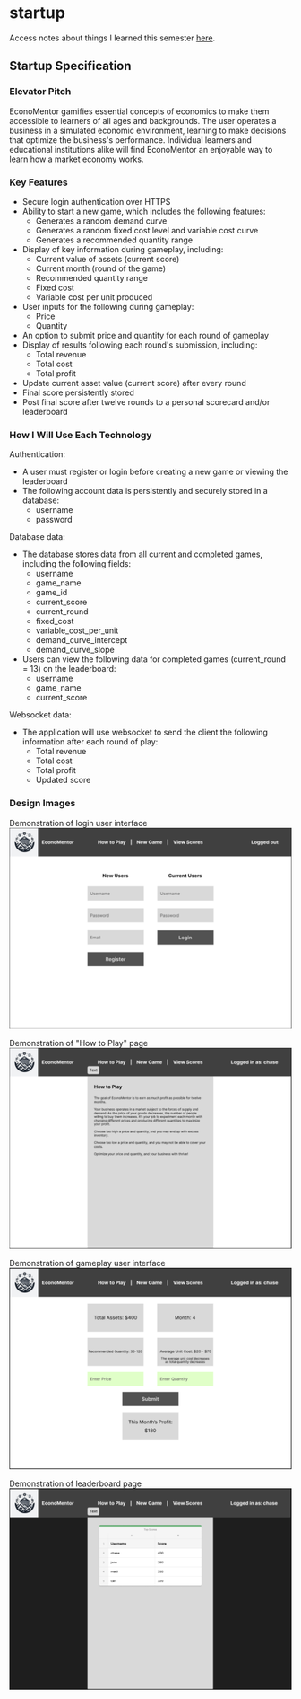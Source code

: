 # startup

Access notes about things I learned this semester [here](notes.md).

## Startup Specification

### Elevator Pitch

EconoMentor gamifies essential concepts of economics to make them accessible to learners of all ages and backgrounds. The user operates a business in a simulated economic environment, learning to make decisions that optimize the business's performance. Individual learners and educational institutions alike will find EconoMentor an enjoyable way to learn how a market economy works.

### Key Features

- Secure login authentication over HTTPS
- Ability to start a new game, which includes the following features:
  - Generates a random demand curve
  - Generates a random fixed cost level and variable cost curve
  - Generates a recommended quantity range
- Display of key information during gameplay, including:
  - Current value of assets (current score)
  - Current month (round of the game)
  - Recommended quantity range
  - Fixed cost
  - Variable cost per unit produced
- User inputs for the following during gameplay:
  - Price
  - Quantity
- An option to submit price and quantity for each round of gameplay
- Display of results following each round's submission, including:
  - Total revenue
  - Total cost
  - Total profit
- Update current asset value (current score) after every round
- Final score persistently stored
- Post final score after twelve rounds to a personal scorecard and/or leaderboard

### How I Will Use Each Technology

Authentication:
- A user must register or login before creating a new game or viewing the leaderboard
- The following account data is persistently and securely stored in a database:
  - username
  - password

Database data:
- The database stores data from all current and completed games, including the following fields:
  - username
  - game_name
  - game_id
  - current_score
  - current_round
  - fixed_cost
  - variable_cost_per_unit
  - demand_curve_intercept
  - demand_curve_slope
- Users can view the following data for completed games (current_round = 13) on the leaderboard:
  - username
  - game_name
  - current_score

 Websocket data:
 - The application will use websocket to send the client the following information after each round of play:
   - Total revenue
   - Total cost
   - Total profit
   - Updated score

### Design Images

Demonstration of login user interface
![Image of login user interface with options to register a new account or login to a current account](/assets/images/economentor_login.PNG)

Demonstration of "How to Play" page
![Image of "How to Play" page](/assets/images/economentor_howtoplay.PNG)

Demonstration of gameplay user interface
![Image of gameplay user interface showing key information and providing input options and a "submit" button](/assets/images/economentor_gameplay.PNG)

Demonstration of leaderboard page
![Image of the leaderboard showing a table with the users and their high scores](/assets/images/economentor_leaderboard.PNG)
